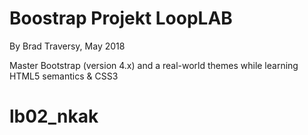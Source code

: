 # Boostrap Projekt LoopLAB

By Brad Traversy, May 2018

Master Bootstrap (version 4.x) and a real-world themes while learning HTML5 semantics & CSS3
# lb02_nkak
